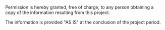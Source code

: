 Permission is hereby granted, free of charge, to any person obtaining a copy of the information resulting from this project.

The information is provided "AS IS" at the conclusion of the project period. 
